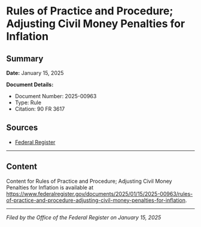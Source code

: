 # Rules of Practice and Procedure; Adjusting Civil Money Penalties for Inflation

## Summary

**Date:** January 15, 2025

**Document Details:**
- Document Number: 2025-00963
- Type: Rule
- Citation: 90 FR 3617

## Sources
- [Federal Register](https://www.federalregister.gov/documents/2025/01/15/2025-00963/rules-of-practice-and-procedure-adjusting-civil-money-penalties-for-inflation)

---

## Content

Content for Rules of Practice and Procedure; Adjusting Civil Money Penalties for Inflation is available at https://www.federalregister.gov/documents/2025/01/15/2025-00963/rules-of-practice-and-procedure-adjusting-civil-money-penalties-for-inflation.

---

*Filed by the Office of the Federal Register on January 15, 2025*
